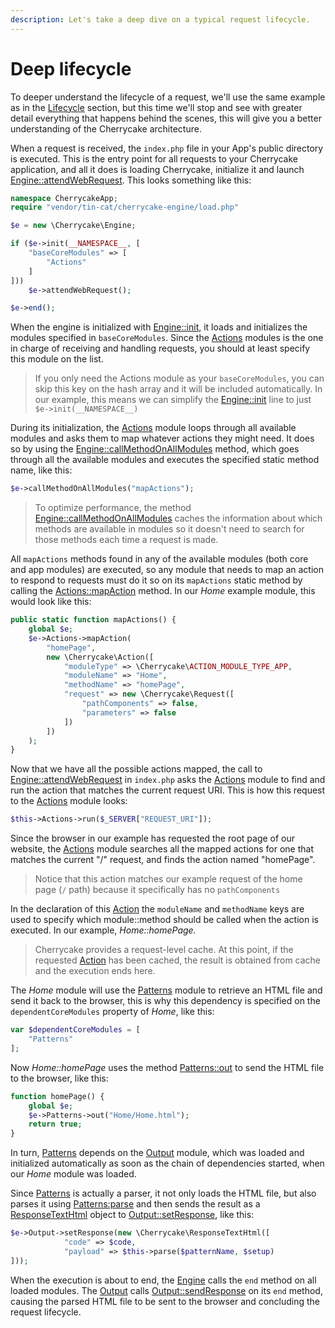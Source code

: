 ```yaml
---
description: Let's take a deep dive on a typical request lifecycle.
---
```


# Deep lifecycle

To deeper understand the lifecycle of a request, we'll use the same example as in the [Lifecycle](./) section, but this time we'll stop and see with greater detail everything that happens behind the scenes, this will give you a better understanding of the Cherrycake architecture.

When a request is received, the `index.php` file in your App's public directory is executed. This is the entry point for all requests to your Cherrycake application, and all it does is loading Cherrycake, initialize it and launch [Engine::attendWebRequest](). This looks something like this:

```php
namespace CherrycakeApp;
require "vendor/tin-cat/cherrycake-engine/load.php"

$e = new \Cherrycake\Engine;

if ($e->init(__NAMESPACE__, [
    "baseCoreModules" => [
        "Actions"
    ]
]))
    $e->attendWebRequest();

$e->end();
```

When the engine is initialized with [Engine::init](), it loads and initializes the modules specified in `baseCoreModules`. Since the [Actions]() modules is the one in charge of receiving and handling requests, you should at least specify this module on the list.

> If you only need the Actions module as your `baseCoreModules`, you can skip this key on the hash array and it will be included automatically. In our example, this means we can simplify the [Engine::init]() line to just `$e->init(__NAMESPACE__)`

During its initialization, the [Actions]() module loops through all available modules and asks them to map whatever actions they might need. It does so by using the [Engine::callMethodOnAllModules]() method, which goes through all the available modules and executes the specified static method name, like this:

```php
$e->callMethodOnAllModules("mapActions");
```

> To optimize performance, the method [Engine::callMethodOnAllModules]() caches the information about which methods are available in modules so it doesn't need to search for those methods each time a request is made.

All `mapActions` methods found in any of the available modules \(both core and app modules\) are executed, so any module that needs to map an action to respond to requests must do it so on its `mapActions` static method by calling the [Actions::mapAction]() method. In our _Home_ example module, this would look like this:

```php
public static function mapActions() {
	global $e;
	$e->Actions->mapAction(
		"homePage",
		new \Cherrycake\Action([
			"moduleType" => \Cherrycake\ACTION_MODULE_TYPE_APP,
			"moduleName" => "Home",
			"methodName" => "homePage",
			"request" => new \Cherrycake\Request([
				"pathComponents" => false,
				"parameters" => false
			])
		])
	);
}
```

Now that we have all the possible actions mapped, the call to [Engine::attendWebRequest]() in `index.php` asks the [Actions]() module to find and run the action that matches the current request URI. This is how this request to the [Actions]() module looks:

```php
$this->Actions->run($_SERVER["REQUEST_URI"]);
```

Since the browser in our example has requested the root page of our website, the [Actions]() module searches all the mapped actions for one that matches the current "/" request, and finds the action named "homePage".

> Notice that this action matches our example request of the home page \(`/` path\) because it specifically has no `pathComponents`

In the declaration of this [Action](../../reference/core-classes/action.md) the `moduleName` and `methodName` keys are used to specify which module::method should be called when the action is executed. In our example, _Home::homePage._

> Cherrycake provides a request-level cache. At this point, if the requested [Action](../../reference/core-classes/action.md) has been cached, the result is obtained from cache and the execution ends here.

The _Home_ module will use the [Patterns](../../reference/core-modules/patterns.md) module to retrieve an HTML file and send it back to the browser, this is why this dependency is specified on the `dependentCoreModules` property of _Home_, like this:

```php
var $dependentCoreModules = [
    "Patterns"
];
```

Now _Home::homePage_ uses the method [Patterns::out](../../reference/core-modules/patterns.md#out-patternname-setup-code) to send the HTML file to the browser, like this:

```php
function homePage() {
    global $e;
    $e->Patterns->out("Home/Home.html");
    return true;
}
```

In turn, [Patterns](../../reference/core-modules/patterns.md) depends on the [Output](../../reference/core-modules/output.md) module, which was loaded and initialized automatically as soon as the chain of dependencies started, when our _Home_ module was loaded.

Since [Patterns](../../reference/core-modules/patterns.md) is actually a parser, it not only loads the HTML file, but also parses it using [Patterns:parse](../../reference/core-modules/patterns.md#parse-patternname-setup) and then sends the result as a [ResponseTextHtml]() object to [Output::setResponse](../../reference/core-modules/output.md#setresponse-response), like this:

```php
$e->Output->setResponse(new \Cherrycake\ResponseTextHtml([
			"code" => $code,
			"payload" => $this->parse($patternName, $setup)
]));
```

When the execution is about to end, the [Engine]() calls the `end` method on all loaded modules. The [Output](../../reference/core-modules/output.md)  calls [Output::sendResponse](../../reference/core-modules/output.md#sendresponse-response) on its `end` method, causing the parsed HTML file to be sent to the browser and concluding the request lifecycle.

